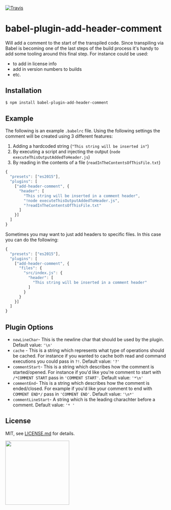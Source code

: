 [![Travis](https://travis-ci.com/Shopify/babal-plugin-add-header-comment.svg?branch=master)](https://travis-ci.com/Shopify/babal-plugin-add-header-comment)

# babel-plugin-add-header-comment

Will add a comment to the start of the transpiled code. Since transpiling via Babel is becoming one of the last steps of the build process it's handy to add some tooling around this final step. For instance could be used:
- to add in license info 
- add in version numbers to builds
- etc.

## Installation
```bash
$ npm install babel-plugin-add-header-comment
```

## Example

The following is an example `.babelrc` file. Using the following settings the comment will be created using 3 different features:

1. Adding a hardcoded string (`"This string will be inserted in"`)
2. By executing a script and injecting the output (`node executeThisOutputAddedToHeader.js`)
3. By reading in the contents of a file (`readInTheContentsOfThisFile.txt`)
```javascript
{
  "presets": ["es2015"],
  "plugins": [
    ["add-header-comment", {
      "header": [
        "This string will be inserted in a comment header",
        "!node executeThisOutputAddedToHeader.js",
        "?readInTheContentsOfThisFile.txt"
      ]
    }]
  ]
}
```

Sometimes you may want to just add headers to specific files. In this case you can do the following:
```javascript
{
  "presets": ["es2015"],
  "plugins": [
    ["add-header-comment", {
      "files": {
        "src/index.js": {
          "header": [
            "This string will be inserted in a comment header"
          ]
        }
      }
    }]
  ]
}
```

## Plugin Options

- `newLineChar`- This is the newline char that should be used by the plugin. Default value: `'\n'`
- `cache` - This is a string which represents what type of operations should be cached. For instance if you wanted to cache both read and command executions you could pass in `?!`. Default value: `'?'`
- `commentStart`- This is a string which describes how the comment is started/opened. For instance if you'd like you're comment to start with `/*COMMENT START` pass in `'COMMENT START'`. Default value: `'*\n'`
- `commentEnd`- This is a string which describes how the comment is ended/closed. For example if you'd like your comment to end with `COMMENT END*/` pass in `'COMMENT END'`. Default value: `'\n*'`
- `commentLineStart`- A string which is the leading charachter before a comment. Default value: `'* '`

## License

MIT, see [LICENSE.md](http://github.com/shopify/babel-plugin-add-header-comment/blob/master/LICENSE.md) for details.

<img src="https://cdn.shopify.com/shopify-marketing_assets/builds/19.0.0/shopify-full-color-black.svg" width="200" />
